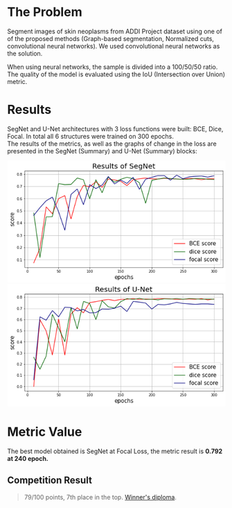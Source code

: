 # The Problem
Segment images of skin neoplasms from ADDI Project dataset using one of 
of the proposed methods (Graph-based segmentation, Normalized cuts, convolutional neural networks). 
We used convolutional neural networks as the solution. 

When using neural networks, the sample is divided into a 100/50/50 ratio.
The quality of the model is evaluated using the IoU (Intersection over Union) metric.

# Results
SegNet and U-Net architectures with 3 loss functions were built: BCE, Dice, Focal. In total all 6 structures were trained on 300 epochs.\
The results of the metrics, as well as the graphs of change in the loss are presented in the SegNet (Summary) and U-Net (Summary) blocks:

<p align="center">
  <img src="https://github.com/Donskoy-Andrey/Image-Segmentation/blob/master/images/segnet.png" />
  <img src="https://github.com/Donskoy-Andrey/Image-Segmentation/blob/master/images/unet.png" />
</p>

# Metric Value
The best model obtained is SegNet at Focal Loss, the metric result is **0.792 at 240 epoch.**

## Competition Result
> 79/100 points, 7th place in the top. [Winner's diploma](https://github.com/Donskoy-Andrey/Image-Segmentation/blob/master/images/Диплом.pdf).
